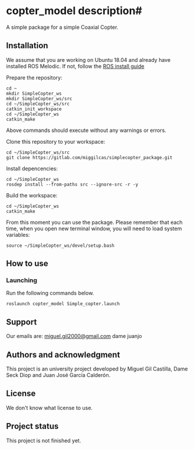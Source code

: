 # copter_model description#

A simple package for a simple Coaxial Copter.

## Installation ##

We assume that you are working on Ubuntu 18.04 and already have installed ROS Melodic. If not, follow the [ROS install guide](http://wiki.ros.org/melodic/Installation/Ubuntu)

Prepare the repository:
```
cd ~
mkdir SimpleCopter_ws
mkdir SimpleCopter_ws/src
cd ~/SimpleCopter_ws/src
catkin_init_workspace
cd ~/SimpleCopter_ws
catkin_make
```

Above commands should execute without any warnings or errors.

Clone this repository to your workspace:

```
cd ~/SimpleCopter_ws/src
git clone https://gitlab.com/miggilcas/simplecopter_package.git
```

Install depencencies:

```
cd ~/SimpleCopter_ws
rosdep install --from-paths src --ignore-src -r -y
```

Build the workspace:

```
cd ~/SimpleCopter_ws
catkin_make
```

From this moment you can use the package. Please remember that each time, when you open new terminal window, you will need to load system variables:

```
source ~/SimpleCopter_ws/devel/setup.bash
```



## How to use ##

### Launching ###
Run the following commands below.
```
roslaunch copter_model Simple_copter.launch
```
## Support
Our emails are:
	miguel.gil2000@gmail.com
	dame
	juanjo


## Authors and acknowledgment
This project is an university project developed by Miguel Gil Castilla, Dame Seck Diop and Juan José García Calderón.

## License
We don't know what license to use.

## Project status
This project is not finished yet.

